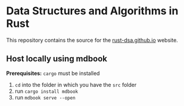 # Data Structures and Algorithms in Rust

This repository contains the source for the [rust-dsa.github.io](https://rust-dsa.github.io) website.

## Host locally using mdbook
**Prerequisites:** `cargo` must be installed

1. `cd` into the folder in which you have the `src` folder
2. run `cargo install mdbook`
3. run `mdbook serve --open`
